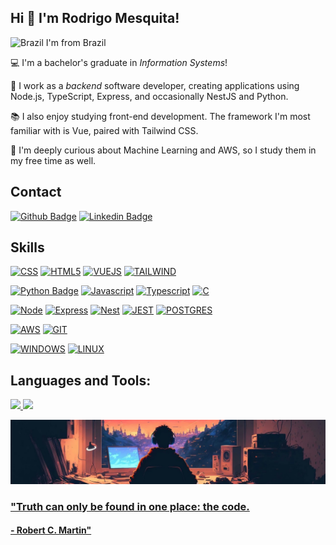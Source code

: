 ## Hi 👋 I'm Rodrigo Mesquita!

![Brazil](https://raw.githubusercontent.com/stevenrskelton/flag-icon/master/png/16/country-4x3/br.png "Brazil") I'm from Brazil

:computer:  I'm a bachelor's graduate in _Information Systems_!

:briefcase:  I work as a _backend_ software developer, creating applications using Node.js, TypeScript, Express, and occasionally NestJS and Python.

:books:  I also enjoy studying front-end development. The framework I'm most familiar with is Vue, paired with Tailwind CSS.

:robot: I'm deeply curious about Machine Learning and AWS, so I study them in my free time as well.

## Contact
[![Github Badge](https://img.shields.io/badge/GitHub-100000?style=for-the-badge&logo=github&logoColor=white)](https://github.com/RodrigoMesquita-dev) [![Linkedin Badge](https://img.shields.io/badge/LinkedIn-0077B5?style=for-the-badge&logo=linkedin&logoColor=white)](https://www.linkedin.com/in/rodrigo-mesquita-3915b3182/)


## Skills

[![CSS](https://img.shields.io/badge/CSS-239120?&style=for-the-badge&logo=css3&logoColor=white)]()
[![HTML5](https://img.shields.io/badge/HTML5-E34F26?style=for-the-badge&logo=html5&logoColor=white)]()
[![VUEJS](https://img.shields.io/badge/Vue.js-35495E?style=for-the-badge&logo=vue.js&logoColor=4FC08D)]()
[![TAILWIND](https://img.shields.io/badge/Tailwind_CSS-38B2AC?style=for-the-badge&logo=tailwind-css&logoColor=white)]()

[![Python Badge](https://img.shields.io/badge/Python-3776AB?style=for-the-badge&logo=python&logoColor=white)]()
[![Javascript](https://img.shields.io/badge/JavaScript-323330?style=for-the-badge&logo=javascript&logoColor=F7DF1)]()
[![Typescript](https://img.shields.io/badge/TypeScript-007ACC?style=for-the-badge&logo=typescript&logoColor=white)]()
[![C](https://img.shields.io/badge/C-00599C?style=for-the-badge&logo=c&logoColor=white)]()

[![Node](https://img.shields.io/badge/Node%20js-339933?style=for-the-badge&logo=nodedotjs&logoColor=white)]()
[![Express](https://img.shields.io/badge/Express%20js-000000?style=for-the-badge&logo=express&logoColor=white)]()
[![Nest](https://img.shields.io/badge/nestjs-E0234E?style=for-the-badge&logo=nestjs&logoColor=white)]()
[![JEST](https://img.shields.io/badge/Jest-C21325?style=for-the-badge&logo=jest&logoColor=white)]()
[![POSTGRES](https://img.shields.io/badge/PostgreSQL-316192?style=for-the-badge&logo=postgresql&logoColor=white)]()

[![AWS](https://img.shields.io/badge/Amazon_AWS-FF9900?style=for-the-badge&logo=amazonaws&logoColor=white)]()
[![GIT](https://img.shields.io/badge/Git-E34F26?style=for-the-badge&logo=git&logoColor=white)]()

[![WINDOWS](https://img.shields.io/badge/Windows-017AD7?style=for-the-badge&logo=windows&logoColor=white)]()
[![LINUX](https://img.shields.io/badge/Linux-E34F26?style=for-the-badge&logo=linux&logoColor=black)]()

## Languages and Tools:
<div>
<a href="https://github.com/RodrigoMesquita-dev">
<img height="180em" src="https://github-readme-stats.vercel.app/api/top-langs/?username=RodrigoMesquita-dev&layout=compact&langs_count=7&theme=dracula"/>
<img height="180em" src="https://github-readme-stats.vercel.app/api?username=RodrigoMesquita-dev&show_icons=true&theme=dracula&include_all_commits=true&count_private=true"/>
</div>


![Wallpaper](images/coding-wallpaper.png)


### "Truth can only be found in one place: the code.
#### -  Robert C. Martin"
